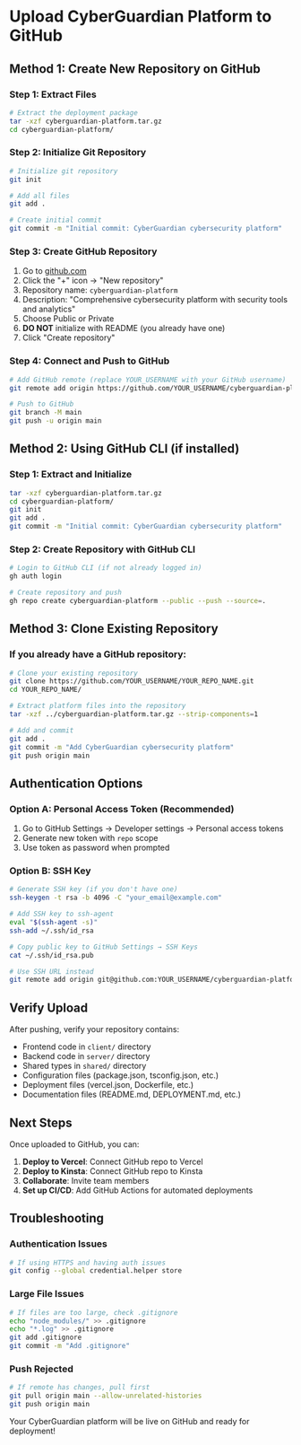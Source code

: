 # Upload CyberGuardian Platform to GitHub

## Method 1: Create New Repository on GitHub

### Step 1: Extract Files
```bash
# Extract the deployment package
tar -xzf cyberguardian-platform.tar.gz
cd cyberguardian-platform/
```

### Step 2: Initialize Git Repository
```bash
# Initialize git repository
git init

# Add all files
git add .

# Create initial commit
git commit -m "Initial commit: CyberGuardian cybersecurity platform"
```

### Step 3: Create GitHub Repository
1. Go to [github.com](https://github.com)
2. Click the "+" icon → "New repository"
3. Repository name: `cyberguardian-platform`
4. Description: "Comprehensive cybersecurity platform with security tools and analytics"
5. Choose Public or Private
6. **DO NOT** initialize with README (you already have one)
7. Click "Create repository"

### Step 4: Connect and Push to GitHub
```bash
# Add GitHub remote (replace YOUR_USERNAME with your GitHub username)
git remote add origin https://github.com/YOUR_USERNAME/cyberguardian-platform.git

# Push to GitHub
git branch -M main
git push -u origin main
```

## Method 2: Using GitHub CLI (if installed)

### Step 1: Extract and Initialize
```bash
tar -xzf cyberguardian-platform.tar.gz
cd cyberguardian-platform/
git init
git add .
git commit -m "Initial commit: CyberGuardian cybersecurity platform"
```

### Step 2: Create Repository with GitHub CLI
```bash
# Login to GitHub CLI (if not already logged in)
gh auth login

# Create repository and push
gh repo create cyberguardian-platform --public --push --source=.
```

## Method 3: Clone Existing Repository

### If you already have a GitHub repository:
```bash
# Clone your existing repository
git clone https://github.com/YOUR_USERNAME/YOUR_REPO_NAME.git
cd YOUR_REPO_NAME/

# Extract platform files into the repository
tar -xzf ../cyberguardian-platform.tar.gz --strip-components=1

# Add and commit
git add .
git commit -m "Add CyberGuardian cybersecurity platform"
git push origin main
```

## Authentication Options

### Option A: Personal Access Token (Recommended)
1. Go to GitHub Settings → Developer settings → Personal access tokens
2. Generate new token with `repo` scope
3. Use token as password when prompted

### Option B: SSH Key
```bash
# Generate SSH key (if you don't have one)
ssh-keygen -t rsa -b 4096 -C "your_email@example.com"

# Add SSH key to ssh-agent
eval "$(ssh-agent -s)"
ssh-add ~/.ssh/id_rsa

# Copy public key to GitHub Settings → SSH Keys
cat ~/.ssh/id_rsa.pub

# Use SSH URL instead
git remote add origin git@github.com:YOUR_USERNAME/cyberguardian-platform.git
```

## Verify Upload

After pushing, verify your repository contains:
- Frontend code in `client/` directory
- Backend code in `server/` directory  
- Shared types in `shared/` directory
- Configuration files (package.json, tsconfig.json, etc.)
- Deployment files (vercel.json, Dockerfile, etc.)
- Documentation files (README.md, DEPLOYMENT.md, etc.)

## Next Steps

Once uploaded to GitHub, you can:
1. **Deploy to Vercel**: Connect GitHub repo to Vercel
2. **Deploy to Kinsta**: Connect GitHub repo to Kinsta
3. **Collaborate**: Invite team members
4. **Set up CI/CD**: Add GitHub Actions for automated deployments

## Troubleshooting

### Authentication Issues
```bash
# If using HTTPS and having auth issues
git config --global credential.helper store
```

### Large File Issues
```bash
# If files are too large, check .gitignore
echo "node_modules/" >> .gitignore
echo "*.log" >> .gitignore
git add .gitignore
git commit -m "Add .gitignore"
```

### Push Rejected
```bash
# If remote has changes, pull first
git pull origin main --allow-unrelated-histories
git push origin main
```

Your CyberGuardian platform will be live on GitHub and ready for deployment!